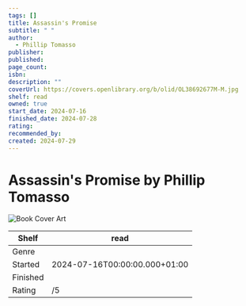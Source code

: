 ```yaml
---
tags: []
title: Assassin's Promise
subtitle: " "
author:
  - Phillip Tomasso
publisher: 
published: 
page_count: 
isbn: 
description: ""
coverUrl: https://covers.openlibrary.org/b/olid/OL38692677M-M.jpg
shelf: read
owned: true
start_date: 2024-07-16
finished_date: 2024-07-28
rating: 
recommended_by: 
created: 2024-07-29
---
```


# Assassin's Promise by Phillip Tomasso

![Book Cover Art](https://covers.openlibrary.org/b/olid/OL38692677M-M.jpg)

| Shelf | read |
| --- | --- |
| Genre |  |
| Started | 2024-07-16T00:00:00.000+01:00 |
| Finished |  |
| Rating | /5 |

